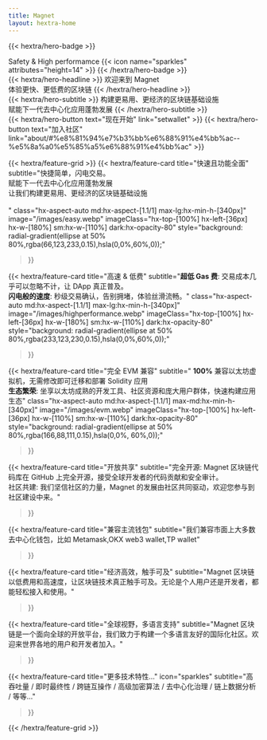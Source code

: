 ```yaml
---
title: Magnet
layout: hextra-home
---
```


{{< hextra/hero-badge >}}
  <div class="hx-w-2 hx-h-2 hx-rounded-full hx-bg-primary-400"></div>
  <span>Safety & High performamce</span>
  {{< icon name="sparkles" attributes="height=14" >}}
{{< /hextra/hero-badge >}}

<div class="hx-mt-6 hx-mb-6">
{{< hextra/hero-headline >}}
  欢迎来到 Magnet&nbsp;<br class="sm:hx-block hx-hidden" />体验更快、更低费的区块链
{{< /hextra/hero-headline >}}
</div>

<div class="hx-mb-12">
{{< hextra/hero-subtitle >}}
  构建更易用、更经济的区块链基础设施&nbsp;<br class="sm:hx-block hx-hidden" />赋能下一代去中心化应用蓬勃发展
{{< /hextra/hero-subtitle >}}
</div>

<div class="hx-mb-6">
{{< hextra/hero-button text="现在开始" link="setwallet" >}}
{{< hextra/hero-button text="加入社区" link="about/#%e8%81%94%e7%b3%bb%e6%88%91%e4%bb%ac--%e5%8a%a0%e5%85%a5%e6%88%91%e4%bb%ac" >}}
</div>

<div class="hx-mt-6"></div>

  {{< hextra/feature-grid >}}
  {{< hextra/feature-card
    title="快速且功能全面"
    subtitle="快捷简单，闪电交易。<br>赋能下一代去中心化应用蓬勃发展<br>让我们构建更易用、更经济的区块链基础设施 <br><br>"
    class="hx-aspect-auto md:hx-aspect-[1.1/1] max-lg:hx-min-h-[340px]"
    image="/images/easy.webp"
    imageClass="hx-top-[100%] hx-left-[36px] hx-w-[180%] sm:hx-w-[110%] dark:hx-opacity-80"
    style="background: radial-gradient(ellipse at 50% 80%,rgba(66,123,233,0.15),hsla(0,0%,60%,0));"
  >}}
  
  {{< hextra/feature-card
    title="高速 & 低费"
    subtitle="**超低 Gas 费**: 交易成本几乎可以忽略不计，让 DApp 真正普及。<br> **闪电般的速度**: 秒级交易确认，告别拥堵，体验丝滑流畅。"
    class="hx-aspect-auto md:hx-aspect-[1.1/1] max-lg:hx-min-h-[340px]"
    image="/images/highperformance.webp"
    imageClass="hx-top-[100%] hx-left-[36px] hx-w-[180%] sm:hx-w-[110%] dark:hx-opacity-80"
    style="background: radial-gradient(ellipse at 50% 80%,rgba(233,123,230,0.15),hsla(0,0%,60%,0));"
  >}}
  
  {{< hextra/feature-card
    title="完全 EVM 兼容"
    subtitle=" **100%** 兼容以太坊虚拟机，无需修改即可迁移和部署 Solidity 应用 <br> **生态繁荣**: 坐享以太坊成熟的开发工具、社区资源和庞大用户群体，快速构建应用生态"
    class="hx-aspect-auto md:hx-aspect-[1.1/1] max-md:hx-min-h-[340px]"
    image="/images/evm.webp"
    imageClass="hx-top-[100%] hx-left-[36px] hx-w-[110%] sm:hx-w-[110%] dark:hx-opacity-80"
    style="background: radial-gradient(ellipse at 50% 80%,rgba(166,88,111,0.15),hsla(0,0%, 60%,0));"
  >}}
  
  {{< hextra/feature-card
    title="开放共享"
    subtitle="完全开源: Magnet 区块链代码库在 GitHub 上完全开源，接受全球开发者的代码贡献和安全审计。<br> 社区共建: 我们坚信社区的力量，Magnet 的发展由社区共同驱动，欢迎您参与到社区建设中来。"
  >}}
  
  {{< hextra/feature-card
    title="兼容主流钱包"
    subtitle="我们兼容市面上大多数去中心化钱包，比如 Metamask,OKX web3 wallet,TP wallet"
  >}}
  
  {{< hextra/feature-card
    title="经济高效，触手可及"
    subtitle="Magnet 区块链以低费用和高速度，让区块链技术真正触手可及。无论是个人用户还是开发者，都能轻松接入和使用。"
  >}}
  
  {{< hextra/feature-card
    title="全球视野，多语言支持"
    subtitle="Magnet 区块链是一个面向全球的开放平台，我们致力于构建一个多语言友好的国际化社区。欢迎来世界各地的用户和开发者加入。"
  >}}
  
  {{< hextra/feature-card
    title="更多技术特性..."
    icon="sparkles"
    subtitle="高吞吐量 /  即时最终性 /  跨链互操作 /  高级加密算法 /  去中心化治理 /  链上数据分析 /  等等…"
  >}}
  
{{< /hextra/feature-grid >}}
